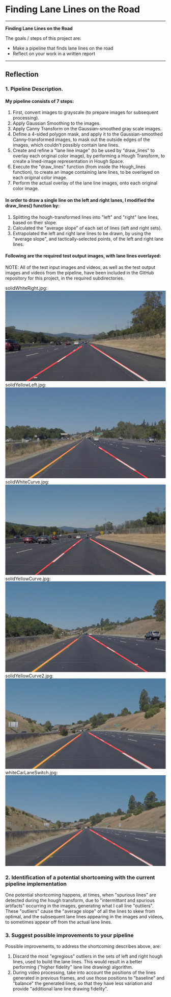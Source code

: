 # **Finding Lane Lines on the Road** 

---

**Finding Lane Lines on the Road**

The goals / steps of this project are:
* Make a pipeline that finds lane lines on the road
* Reflect on your work in a written report

---

## Reflection

### 1. Pipeline Description.

#### My pipeline consists of 7 steps:
 1) First, convert images to grayscale (to prepare images for subsequent processing).
 2) Apply Gaussian Smoothing to the images.
 3) Apply Canny Transform on the Gaussian-smoothed gray scale images.
 4) Define a 4-sided polygon mask, and apply it to the Gaussian-smoothed Canny-transformed images,
    to mask out the outside edges of the images, which couldn't possibly contain lane lines.
 5) Create and refine a "lane line image" (to be used by "draw_lines" to overlay each original color image),
    by performing a Hough Transform, to create a lined-image representation in Hough Space. 
 6) Execute the "draw_lines" function (from inside the Hough_lines function),
    to create an image containing lane lines, to be overlayed on each original color image.
 7) Perform the actual overlay of the lane line images, onto each original color image.
 
#### In order to draw a single line on the left and right lanes, I modified the draw_lines() function by:
 1) Splitting the hough-transformed lines into "left" and "right" lane lines, based on their slope.
 2) Calculated the "average slope" of each set of lines (left and right sets).
 3) Extrapolated the left and right lane lines to be drawn, by using the "average slope",
    and tactically-selected points, of the left and right lane lines.

#### Following are the required test output images, with lane lines overlayed: 

NOTE: All of the test input images and videos, as well as the test output images and videos from the pipeline,
have been included in the GitHub repository for this project, in the required subdirectories.

solidWhiteRight.jpg:
![solidWhiteRight.jpg](./test_images_output/solidWhiteRight.jpg)
solidYellowLeft.jpg:
![solidYellowleft.jpg](./test_images_output/solidYellowleft.jpg)
solidWhiteCurve.jpg:
![solidWhiteCurve.jpg](./test_images_output/solidWhiteCurve.jpg)
solidYellowCurve.jpg:
![solidYellowCurve.jpg](./test_images_output/solidYellowCurve.jpg)
solidYellowCurve2.jpg:
![solidYellowCurve2.jpg](./test_images_output/solidYellowCurve2.jpg)
whiteCarLaneSwitch.jpg:
![whiteCarLaneSwitch.jpg](./test_images_output/whiteCarLaneSwitch.jpg)

### 2. Identification of a potential shortcoming with the current pipeline implementation

One potential shortcoming happens, at times, when "spurious lines" are detected during the hough transform,
due to "intermittant and spurious artifacts" occurring in the images, generating what I call line "outliers".
These "outliers" cause the "average slope" of all the lines to skew from optimal, and the subsequent
lane lines appearing in the images and videos, to sometimes appear off from the actual lane lines. 


### 3. Suggest possible improvements to your pipeline

Possible improvements, to address the shortcoming describes above, are:
  1) Discard the most "egregious" outliers in the sets of left and right hough lines, used to build the lane lines.
     This would result in a better performing ("higher fidelity" lane line drawing) algorithm.
  2) During video processing, take into account the positions of the lines generated in previous frames, and use
     those positions to "baseline" and "balance" the generated lines, so that they have less variation and provide
     "additional lane line drawing fidelity".
